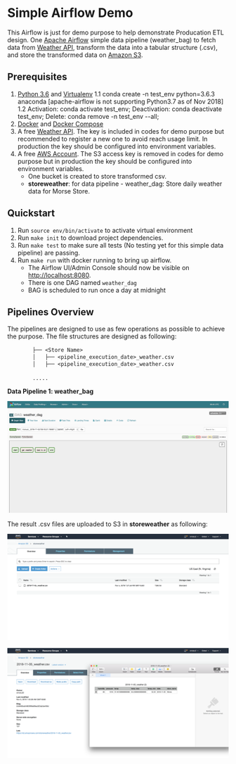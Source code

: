 # Simple Airflow Demo 
This Airflow is just for demo purpose to help demonstrate Producation ETL design. One [Apache Airflow](https://airflow.apache.org) simple data pipeline (weather_bag) to fetch data from [Weather API](https://openweathermap.org/api), transform the data into a tabular structure (.csv), and store the transformed data on [Amazon S3](https://aws.amazon.com/s3/).

## Prerequisites
1. [Python 3.6](https://www.python.org/) and [Virtualenv](https://virtualenv.pypa.io/en/latest/)
1.1 conda create -n test_env python=3.6.3 anaconda [apache-airflow is not supporting Python3.7 as of Nov 2018]
1.2 Activation: conda activate test_env; Deactivation: conda deactivate test_env; Delete: conda remove -n test_env --all;
2. [Docker](https://docs.docker.com/install/) and [Docker Compose](https://docs.docker.com/compose/install/)
3. A free [Weather API](https://openweathermap.org/api). The key is included in codes for demo purpose but recommended to register a new one to avoid reach usage limit. In production the key should be configured into environment variables.
4. A free [AWS Account](https://aws.amazon.com/s3/). The S3 access key is removed in codes for demo purpose but in production the key should be configured into environment variables.
    * One bucket is created to store transformed csv. 
    * **storeweather**: for data pipeline - weather_dag: Store daily weather data for Morse Store.

## Quickstart
1. Run `source env/bin/activate` to activate virtual environment
2. Run `make init` to download project dependencies.
3. Run `make test` to make sure all tests (No testing yet for this simple data pipeline) are passing.
4. Run `make run` with docker running to bring up airflow.
    * The Airflow UI/Admin Console should now be visible on [http://localhost:8080](http://localhost:8080).
    * There is one DAG named `weather_dag`
    * BAG is scheduled to run once a day at midnight

## Pipelines Overview
The pipelines are designed to use as few operations as possible to achieve the purpose. The file structures are designed as following: 

			├── <Store Name>
			│   ├── <pipeline_execution_date>_weather.csv
			│   ├── <pipeline_execution_date>_weather.csv
	
			.....


**Data Pipeline 1: weather_bag**

![alt text](https://github.com/xinlutu2/Data_Engineer_Sales_Weather/blob/master/Airflow_demo/images/bag1.png 'BAGs layout')

The result .csv files are uploaded to S3 in **storeweather** as following:

![alt text](https://github.com/xinlutu2/Data_Engineer_Sales_Weather/blob/master/Airflow_demo/images//bucket1.png 'bucket layout')

![alt text](https://github.com/xinlutu2/Data_Engineer_Sales_Weather/blob/master/Airflow_demo/images//bucket_csv.png 'csv layout')
